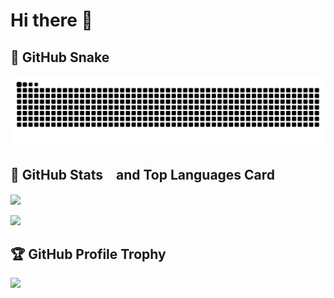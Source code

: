 # Hi there 👋

## :snake: GitHub Snake
<picture>
  <source
    media="(prefers-color-scheme: dark)"
    srcset="https://raw.githubusercontent.com/necofuryai/necofuryai/output/github-contribution-grid-snake-dark.svg"
  />
  <source
    media="(prefers-color-scheme: light)"
    srcset="https://raw.githubusercontent.com/necofuryai/necofuryai/output/github-contribution-grid-snake.svg"
  />
  <img
    alt="github contribution grid snake animation"
    src="https://raw.githubusercontent.com/necofuryai/necofuryai/output/github-contribution-grid-snake.svg"
  />
</picture>

## :star2: GitHub Stats　and Top Languages Card
<a href="https://github.com/anuraghazra/github-readme-stats"><img src="https://github-readme-stats-rho-red.vercel.app/api?username=page-o&include_all_commits=true&count_private=true&show_icons=true&theme=blue-green" height="158px" /></a>

<a href="https://github.com/anuraghazra/github-readme-stats"><img src="https://github-readme-stats-rho-red.vercel.app/api/top-langs/?username=necofuryai&layout=donut&count_private=true&theme=blue-green" /></a>

## :trophy: GitHub Profile Trophy
<a href="https://github.com/ryo-ma/github-profile-trophy"><img src="https://github-profile-trophy.vercel.app/?username=necofuryai&theme=onedark" /></a>

<!--
**necofuryai/necofuryai** is a ✨ _special_ ✨ repository because its `README.md` (this file) appears on your GitHub profile.

Here are some ideas to get you started:

- 🔭 I’m currently working on ...
- 🌱 I’m currently learning ...
- 👯 I’m looking to collaborate on ...
- 🤔 I’m looking for help with ...
- 💬 Ask me about ...
- 📫 How to reach me: ...
- 😄 Pronouns: ...
- ⚡ Fun fact: ...
-->
